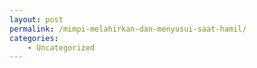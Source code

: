 ```yaml
---
layout: post
permalink: /mimpi-melahirkan-dan-menyusui-saat-hamil/
categories:
    - Uncategorized
---
```


